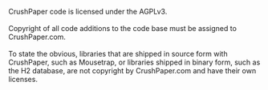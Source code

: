 CrushPaper code is licensed under the AGPLv3.
<br><br>
Copyright of all code additions to the code base must be assigned to CrushPaper.com.
<br><br>
To state the obvious, libraries that are shipped in source form with CrushPaper, such as Mousetrap, or libraries shipped in binary form, such as the H2 database, are not copyright by CrushPaper.com and have their own licenses. 
